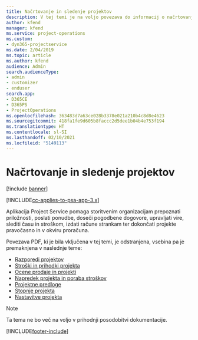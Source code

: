 ```yaml
---
title: Načrtovanje in sledenje projektov
description: V tej temi je na voljo povezava do informacij o načrtovanju in sledenju v aplikaciji Project Service Automation.
author: kfend
manager: kfend
ms.service: project-operations
ms.custom:
- dyn365-projectservice
ms.date: 2/04/2019
ms.topic: article
ms.author: kfend
audience: Admin
search.audienceType:
- admin
- customizer
- enduser
search.app:
- D365CE
- D365PS
- ProjectOperations
ms.openlocfilehash: 363483d7a63ce028b3378e021a210b4c8d8e4623
ms.sourcegitcommit: 418fa1fe9d605b8faccc2d5dee1b04b4e753f194
ms.translationtype: HT
ms.contentlocale: sl-SI
ms.lasthandoff: 02/10/2021
ms.locfileid: "5149113"
---
```

# <a name="project-planning-and-tracking"></a>Načrtovanje in sledenje projektov

[!include [banner](../../includes/psa-now-project-operations.md)]

[!INCLUDE[cc-applies-to-psa-app-3.x](../../includes/cc-applies-to-psa-app-3x.md)]

Aplikacija Project Service pomaga storitvenim organizacijam prepoznati priložnosti, poslati ponudbe, doseči pogodbene dogovore, upravljati vire, slediti času in stroškom, izdati račune strankam ter dokončati projekte pravočasno in v okviru proračuna. 

Povezava PDF, ki je bila vključena v tej temi, je odstranjena, vsebina pa je premaknjena v naslednje teme:

- [Razporedi projektov](../project-creating.md)
- [Stroški in prihodki projekta](../project-estimating.md)
- [Ocene prodaje in projekti](../project-leveraging.md)
- [Napredek projekta in poraba stroškov](../project-tracking.md)
- [Projektne predloge](../project-templates.md)
- [Stopnje projekta](../project-stages.md)
- [Nastavitve projekta](../project-settings.md)

> [!NOTE]
> Ta tema ne bo več na voljo v prihodnji posodobitvi dokumentacije. 


[!INCLUDE[footer-include](../../includes/footer-banner.md)]